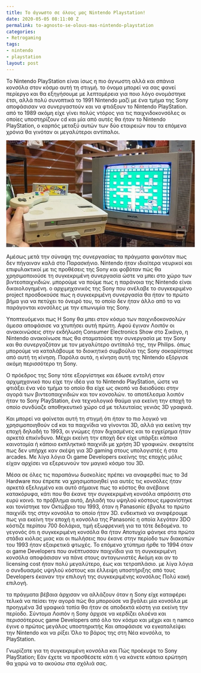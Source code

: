 ```yaml
---
title: Το άγνωστο σε όλους μας Nintendo Playstation!
date: 2020-05-05 08:11:00 Z
permalink: to-agnosto-se-olous-mas-nintendo-playstation
categories:
- Retrogaming
tags:
- nintendo
- playstation
layout: post
---
```


Το Nintendo PlayStation είναι ίσως η πιο άγνωστη αλλά και σπάνια κονσόλα στον κόσμο αυτή τη στιγμή.  το όνομα μπορεί να σας φανεί περίεργο και θα εξηγήσουμε με λεπτομέρεια για ποιο λόγο ονομάστηκε έτσι,  αλλά πολύ συνοπτικά το 1991 Nintendo μαζί με ένα τμήμα της Sony αποφάσισαν να συνεργαστούν και να φτιάξουν το Nintendo PlayStation.  από το 1989 ακόμη είχε γίνει πολύς ντόρος για τις παιχνιδοκονσόλες οι οποίες υποστηρίζουν cd και μία από αυτές θα ήταν το Nintendo PlayStation,  ο καρπός μεταξύ αυτών των δύο εταιρειών που τα επόμενα χρόνια θα γινόταν οι μεγαλύτεροι αντίπαλοι.

![nintendo-playstation.jpg](/uploads/nintendo-playstation.jpg)

Αμέσως μετά την σύναψη της συνεργασίας τα πράγματα φαινόταν πως δεν πήγαιναν καλά στο Παρασκήνιο.  Nintendo ήταν ιδιαίτερα νευρικοί και επιφυλακτικοί με τις  προθέσεις της Sony  και φοβόταν πώς θα χρησιμοποιούσε τη συγκεκριμένη συνεργασία ώστε να μπει στο χώρο των βιντεοπαιχνιδιών.  μπορούμε να πούμε πως η παράνοια της Nintendo είναι δικαιολογημένη. ο αρχιμηχανικός της Sony που ανέλαβε το συγκεκριμένο project προσδοκούσε πως η συγκεκριμένη συνεργασία θα ήταν το πρώτο βήμα για να πετύχει το όνειρό του, το οποίο δεν ήταν άλλο από το να παράγονται κονσόλες με την επωνυμία της Sony.

Υποπτευόμενοι πως Η Sony θα μπει στον κόσμο των παιχνιδοκονσολών  άμεσα αποφάσισε να χτυπήσει αυτή πρώτη.  Αφού έγιναν Λοιπόν οι ανακοινώσεις στην εκδήλωση Cοnsumer Electronics Show στο Σικάγο, η Nintendo ανακοίνωσε πως θα σταματούσε την συνεργασία με την Sony και θα συνεργαζόταν με τον μεγαλύτερο αντίπαλό της, την Philips.  όπως μπορούμε να καταλάβουμε το διοικητικό συμβούλιο της Sony σοκαρίστηκε  από αυτή τη  κίνηση.  Παρόλα αυτά,  η κίνηση αυτή της Nintendo εξόργισε ακόμη περισσότερο τη Sony.

Ο πρόεδρος της Sony τότε εξοργίστηκε και έδωσε εντολή στον αρχιμηχανικό που είχε την ιδέα για το Nintendo PlayStation, ώστε να φτιάξει ένα νέο τμήμα το οποίο θα  είχε ως σκοπό να διεισδύσει στην αγορά των βιντεοπαιχνιδιών και τον κονσολών.  το αποτέλεσμα λοιπόν ήταν το Sony PlayStation,  ένα τεχνολογικό θαύμα για εκείνη την εποχή το οποίο συνδύαζε αποθηκευτικό χώρο cd με τελευταίας γενιάς 3D γραφικά.

Και μπορεί να φαίνεται αυτή τη στιγμή ότι ήταν το πιο λογικό να χρησιμοποιηθούν cd και τα παιχνίδια να γίνονται 3D,  αλλά για εκείνη την εποχή δηλαδή το 1993,  οι γνώμες ήταν διχασμένες και το εγχείρημα ήταν αρκετά επικίνδυνο.  Μέχρι εκείνη την εποχή δεν είχε υπάρξει κάποια καινοτομία ή κάποιο εκπληκτικό παιχνίδι με χρήση 3D γραφικών.  σκεφτείτε  πως δεν υπήρχε καν σκέψη για 3D gaming στους υπολογιστές ή στα arcades.  Με λίγα λόγια Οι game Developers εκείνης της εποχής μόλις είχαν αρχίσει να εξερευνούν τον μαγικό κόσμο του 3D.

Μέσα σε όλες τις παραπάνω δυσκολίες πρέπει να αναφερθεί πως το 3d Hardware που έπρεπε να χρησιμοποιηθεί για αυτές τις κονσόλες ήταν αρκετά εξελιγμένο και αυτό σήμαινε πως το κόστος θα ανέβαινε κατακόρυφα,  κάτι που θα έκανε την συγκεκριμένη κονσόλα απρόσιτη στο ευρύ κοινό.  το πρόβλημα αυτό,  Δηλαδή του υψηλού κόστους εμφανίστηκε και τονίστηκε τον Οκτώβριο του 1993,  όταν η Panasonic έβγαλε το πρώτο παιχνίδι της στην κονσόλα το οποίο ήταν 3D. ενδεικτικά να αναφέρουμε πως για εκείνη την εποχή η κονσόλα της Panasonic η οποία λεγόταν 3DO  κόστιζε περίπου  700 δολάρια,  τιμή εξωφρενική για τα τότε δεδομένα.  το γεγονός ότι η συγκεκριμένη κονσόλα θα ήταν Αποτυχία φάνηκε στα πρώτα στάδια κιόλας μιας και οι πωλήσεις που έκανε στην περίοδο των διακοπών του 1993 ήταν εξαιρετικά φτωχές. Το επόμενο χτύπημα ήρθε το 1994 όταν οι game Developers που ανέπτυσσαν παιχνίδια για τη συγκεκριμένη κονσόλα αποφάσισαν να πάνε στους ανταγωνιστές Ακόμη και αν το licensing cost ήταν πολύ μεγαλύτερο, έως και τετραπλάσιο.  με λίγα λόγια ο συνδυασμός υψηλού κόστους και έλλειψη υποστήριξης από τους Developers έκαναν την επιλογή της συγκεκριμένης κονσόλας Πολύ κακή επιλογή.

τα πράγματα βέβαια άρχισαν να αλλάζουν όταν η Sony είχε καταφέρει τελικά να πείσει την αγορά πώς θα μπορούσε να βγάλει μία κονσόλα με προηγμένα 3d γραφικά τοπία θα ήταν σε αποδεκτά κόστη για εκείνη την περίοδο. Σύντομα Λοιπόν η Sony άρχισε να κερδίζει ολοένα και περισσότερους game Developers από όλο τον κόσμο και μέχρι και η namco έγινε ο πρώτος μεγάλος υποστηρικτής Και αποφάσισε να εγκαταλείψει την Nintendo και να ρίξει Όλο το βάρος της στη Νέα κονσόλα, το PlayStation. 

Γνωρίζατε για τη συγκεκριμένη κονσόλα  και Πώς προέκυψε το Sony PlayStation;  Εάν έχετε να προσθέσετε κάτι ή να κάνετε κάποια ερώτηση θα χαρώ να το ακούσω στα σχόλιά σας.
